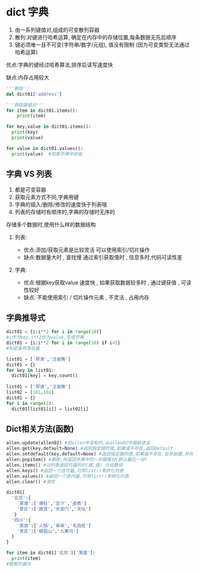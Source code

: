 # dict 字典 

1. 由一系列键值对,组成的可变散列容器
2. 散列:对键进行哈希运算, 确定在内存中的存储位置,每条数据无先后顺序
3. 键必须唯一且不可变(字符串/数字/元组), 值没有限制 (因为可变类型无法通过哈希运算)

优点:字典的键经过哈希算法,排序后读写速度快

缺点:内存占用较大

```python
'''删除'''
del dict01['address']
```

```python
'''获取键值对'''
for item in dict01.items():
	print(item)

for key,value in dict01.items():
  print(key)
  print(value)

for value in dict01.values():
  print(value)  #获取字典中的值
```

## 字典 VS 列表

1. 都是可变容器
2. 获取元素方式不同,字典用键
3. 字典的插入/删除/修改的速度快于列表哦
4. 列表的存储时有顺序的,字典的存储时无序的

存储多个数据时,使用什么样的数据结构

1. 列表:
   * 优点:添加/获取元素是比较灵活 可以使用索引/切片操作
   * 缺点:数据量大时 , 查找慢 通过索引获取值时 , 信息多时,代码可读性差

2. 字典:
   * 优点:根据key获取value 速度快 , 如果获取数据较多时 , 通过键获值 , 可读性较好
   * 缺点: 不能使用索引 / 切片操作元素 , 不灵活 , 占用内存

## 字典推导式

```python
dict01 = {i:i**2 for i in range(10)}
#i作为key,i**2作为value,生成字典
dict01 = {i:i**2 for i in range(10) if i>5}
#判定条件放后面
```

```python
list01 = ['郑涛','汪谢菮']
dict01 = {}
for key in list01:
  dict01[key] = key.count()
  
list01 = ['郑涛','汪谢菮']
list02 = [101,102]
dict01 = {}
for i in range(2):
  dict01[list01[i]] = list02[i]
```

## Dict相关方法(函数)

```python
allen.update(allen02) #将allen中没有的,从allen02中跟新进去
allen.get(key,default=None) #返回指定键的值,如果值不存在,返回default
allen.setdefault(key,default=None) #返回指定键的值,如果值不存在,会添加键,并将值设为default
allen.popitem() #删除,并返回字典中的一对键值对(默认最后一对)
allen.items() #以列表返回可遍历的(键,值) 元组数组
allen.keys() #返回一个迭代器,可用list()来转化列表
allen.values() #返回一个迭代器,可用list()来转化列表
allen.clear() #清空
```

```python
dict01{
  '北京':{
    '美食':['爆肚','豆汁','卤煮']
    '景区':['故宫','天安门','天坛']
   }
  '四川':{
    '美食':['火锅','串串','毛血旺']
    '景区':['峨眉山','九寨沟']
  }
}

for item in dict01['北京']['美食']:
  print(item)  
#嵌套的遍历
```

